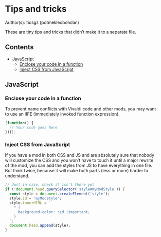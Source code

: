 # Tips and tricks

Author(s): tiosgz (potmeklecbohdan)

These are tiny tips and tricks that didn’t make it to a separate file.

## Contents

- [JavaScript](#javascript)
  - [Enclose your code in a function](#enclose-your-code-in-a-function)
  - [Inject CSS from JavaScript](#inject-css-from-javascript)

## JavaScript

### Enclose your code in a function

To prevent name conflicts with Vivaldi code and other mods, you may want to use
an IIFE (immediately invoked function expression).

```javascript
(function() {
  // Your code goes here
})();
```

### Inject CSS from JavaScript

If you have a mod in both CSS and JS and are absolutely sure that nobody will
customize the CSS and you won’t have to touch it until a major rewrite of the
mod, you can add the styles from JS to have everything in one file. But think
twice, because it will make both parts (less or more) harder to understand.

```javascript
// Just in case, check it isn't there yet
if (!document.head.querySelector('style#myModStyle')) {
  const style = document.createElement('style');
  style.id = 'myModStyle';
  style.innerHTML = `
    * {
      background-color: red !important;
    }
  `;
  document.head.append(style);
}
```
